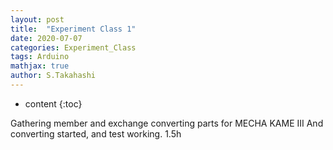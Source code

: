 ```yaml
---
layout: post
title:  "Experiment Class 1"
date: 2020-07-07
categories: Experiment_Class
tags: Arduino
mathjax: true
author: S.Takahashi
---
```


* content
{:toc}

Gathering member and exchange converting parts for MECHA KAME III
And converting started, and test working.
1.5h